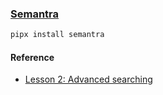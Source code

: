 ### [Semantra](https://github.com/freedmand/semantra)

```sh
pipx install semantra
```

#### Reference

- [Lesson 2: Advanced searching](https://github.com/freedmand/semantra/blob/main/docs/lesson_2_advanced_searching.md)
